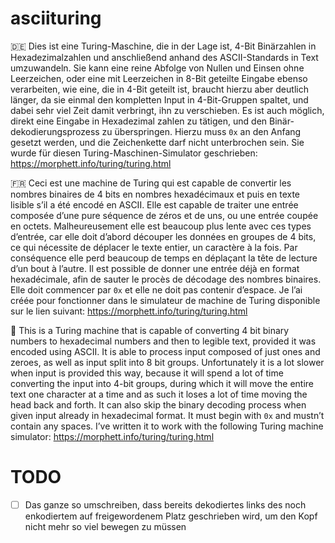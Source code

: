 # asciituring
🇩🇪
Dies ist eine Turing-Maschine, die in der Lage ist, 4-Bit Binärzahlen in Hexadezimalzahlen und anschließend anhand des ASCII-Standards in Text umzuwandeln. 
Sie kann eine reine Abfolge von Nullen und Einsen ohne Leerzeichen, oder eine mit Leerzeichen in 8-Bit geteilte Eingabe ebenso verarbeiten, wie eine, die in 4-Bit geteilt ist, braucht hierzu aber deutlich länger, da sie einmal den kompletten Input in 4-Bit-Gruppen spaltet, und dabei sehr viel Zeit damit verbringt, ihn zu verschieben.
Es ist auch möglich, direkt eine Eingabe in Hexadezimal zahlen zu tätigen, und den Binär-dekodierungsprozess zu überspringen. Hierzu muss `0x` an den Anfang gesetzt werden, und die Zeichenkette darf nicht unterbrochen sein.
Sie wurde für diesen Turing-Maschinen-Simulator geschrieben: https://morphett.info/turing/turing.html

🇫🇷
Ceci est une machine de Turing qui est capable de convertir les nombres binaires de 4 bits en nombres hexadécimaux et puis en texte lisible s’il a été encodé en ASCII.
Elle est capable de traiter une entrée composée d’une pure séquence de zéros et de uns, ou une entrée coupée en octets. Malheureusement elle est beaucoup plus lente avec ces types d’entrée, car elle doit d’abord découper les données en groupes de 4 bits, ce qui nécessite de déplacer le texte entier, un caractère à la fois. Par conséquence elle perd beaucoup de temps en déplaçant la tête de lecture d’un bout à l’autre.
Il est possible de donner une entrée déjà en format hexadécimale, afin de sauter le procès de décodage des nombres binaires. Elle doit commencer par `0x` et elle ne doit pas contenir d’espace.
Je l’ai créée pour fonctionner dans le simulateur de machine de Turing disponible sur le lien suivant: https://morphett.info/turing/turing.html

🏴󠁧󠁢󠁥󠁮󠁧󠁿
This is a Turing machine that is capable of converting 4 bit binary numbers to hexadecimal numbers and then to legible text, provided it was encoded using ASCII.
It is able to process input composed of just ones and zeroes, as well as input split into 8 bit groups. Unfortunately it is a lot slower when input is provided this way, because it will spend a lot of time converting the input into 4-bit groups, during which it will move the entire text one character at a time and as such it loses a lot of time moving the head back and forth.
It can also skip the binary decoding process when given input already in hexadecimal format. It must begin with `0x` and mustn’t contain any spaces.
I’ve written it to work with the following Turing machine simulator: https://morphett.info/turing/turing.html


# TODO
- [ ] Das ganze so umschreiben, dass bereits dekodiertes links des noch enkodiertem auf freigewordenem Platz geschrieben wird, um den Kopf nicht mehr so viel bewegen zu müssen
